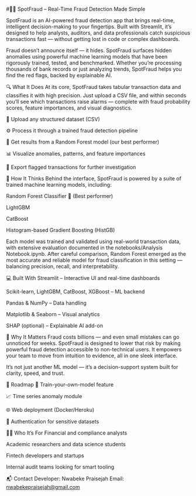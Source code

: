 #🕵️‍♂️ SpotFraud – Real-Time Fraud Detection Made Simple

SpotFraud is an AI-powered fraud detection app that brings real-time, intelligent decision-making to your fingertips. Built with Streamlit, it’s designed to help analysts, auditors, and data professionals catch suspicious transactions fast — without getting lost in code or complex dashboards.

Fraud doesn’t announce itself — it hides. SpotFraud surfaces hidden anomalies using powerful machine learning models that have been rigorously trained, tested, and benchmarked. Whether you’re processing thousands of bank records or just analyzing trends, SpotFraud helps you find the red flags, backed by explainable AI.

🔍 What It Does
At its core, SpotFraud takes tabular transaction data and classifies it with high precision. Just upload a CSV file, and within seconds you’ll see which transactions raise alarms — complete with fraud probability scores, feature importances, and visual diagnostics.

📂 Upload any structured dataset (CSV)

⚙️ Process it through a trained fraud detection pipeline

🧠 Get results from a Random Forest model (our best performer)

📊 Visualize anomalies, patterns, and feature importances

📝 Export flagged transactions for further investigation

🧠 How It Thinks
Behind the interface, SpotFraud is powered by a suite of trained machine learning models, including:

Random Forest Classifier 🌟 (Best performer)

LightGBM

CatBoost

Histogram-based Gradient Boosting (HistGB)

Each model was trained and validated using real-world transaction data, with extensive evaluation documented in the notebooks/Analysis Notebook.ipynb. After careful comparison, Random Forest emerged as the most accurate and reliable model for fraud classification in this setting — balancing precision, recall, and interpretability.

💻 Built With
Streamlit – Interactive UI and real-time dashboards

Scikit-learn, LightGBM, CatBoost, XGBoost – ML backend

Pandas & NumPy – Data handling

Matplotlib & Seaborn – Visual analytics

SHAP (optional) – Explainable AI add-on

🚨 Why It Matters
Fraud costs billions — and even small mistakes can go unnoticed for weeks. SpotFraud is designed to lower that risk by making powerful fraud detection accessible to non-technical users. It empowers your team to move from intuition to evidence, all in one sleek interface.

It’s not just another ML model — it’s a decision-support system built for clarity, speed, and trust.

🔄 Roadmap
🔧 Train-your-own-model feature

📈 Time series anomaly module

🌐 Web deployment (Docker/Heroku)

🔐 Authentication for sensitive datasets

🧑‍💻 Who It’s For
Financial and compliance analysts

Academic researchers and data science students

Fintech developers and startups

Internal audit teams looking for smart tooling

📬 Contact
Developer: Nwabeke Praisejah
Email: nwabekepraisejah@gmail.com
